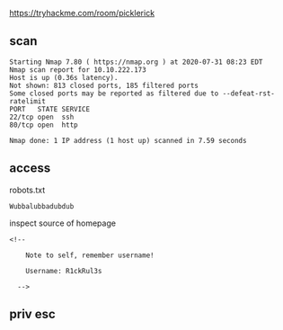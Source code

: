 https://tryhackme.com/room/picklerick

## scan

```
Starting Nmap 7.80 ( https://nmap.org ) at 2020-07-31 08:23 EDT
Nmap scan report for 10.10.222.173
Host is up (0.36s latency).
Not shown: 813 closed ports, 185 filtered ports
Some closed ports may be reported as filtered due to --defeat-rst-ratelimit
PORT   STATE SERVICE
22/tcp open  ssh
80/tcp open  http

Nmap done: 1 IP address (1 host up) scanned in 7.59 seconds
```



## access

robots.txt

```
Wubbalubbadubdub
```

inspect source of homepage
```
<!--

    Note to self, remember username!

    Username: R1ckRul3s

  -->
```
## priv esc
